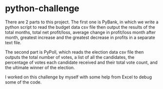 # python-challenge

There are 2 parts to this project. The first one is PyBank, in which we write a python script to read the budget data csv file
then output the results of the total months, total net profit/loss, average change in profit/loss month after month, greatest increase
and the greatest decrease in profits in a separate text file.

The second part is PyPoll, which reads the election data csv file then outputs the total number of votes, a list of all the candidates,
the percentage of votes each candidate received and their total vote count, and the ultimate winner of the election.

I worked on this challenge by myself with some help from Excel to debug some of the code.
